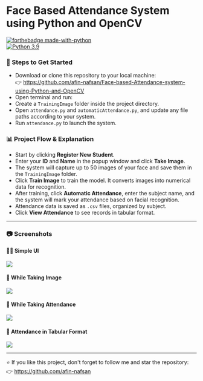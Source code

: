 # Face Based Attendance System using Python and OpenCV

[![forthebadge made-with-python](http://ForTheBadge.com/images/badges/made-with-python.svg)](https://www.python.org/)                 
[![Python 3.9](https://img.shields.io/badge/python-3.9-blue.svg)](https://www.python.org/downloads/release/python-390/) 

### 🔧 Steps to Get Started

- Download or clone this repository to your local machine:  
  👉 https://github.com/afin-nafsan/Face-based-Attendance-system-using-Python-and-OpenCV
- Open terminal and run:  
- Create a `TrainingImage` folder inside the project directory.
- Open `attendance.py` and `automaticAttendance.py`, and update any file paths according to your system.
- Run `attendance.py` to launch the system.

### 📊 Project Flow & Explanation

- Start by clicking **Register New Student**.
- Enter your **ID** and **Name** in the popup window and click **Take Image**.
- The system will capture up to 50 images of your face and save them in the `TrainingImage` folder.
- Click **Train Image** to train the model. It converts images into numerical data for recognition.
- After training, click **Automatic Attendance**, enter the subject name, and the system will mark your attendance based on facial recognition.
- Attendance data is saved as `.csv` files, organized by subject.
- Click **View Attendance** to see records in tabular format.

---

### 📷 Screenshots

#### 🧑‍💻 Simple UI  
<img src='https://raw.githubusercontent.com/afin-nafsan/Face-based-Attendance-system-using-Python-and-OpenCV/master/Project%20Snap/1.PNG'>

#### 📸 While Taking Image  
<img src='https://raw.githubusercontent.com/afin-nafsan/Face-based-Attendance-system-using-Python-and-OpenCV/master/Project%20Snap/2.PNG'>

#### 🎯 While Taking Attendance  
<img src='https://raw.githubusercontent.com/afin-nafsan/Face-based-Attendance-system-using-Python-and-OpenCV/master/Project%20Snap/3.PNG'>

#### 📁 Attendance in Tabular Format  
<img src='https://raw.githubusercontent.com/afin-nafsan/Face-based-Attendance-system-using-Python-and-OpenCV/master/Project%20Snap/4.PNG'>

---

⭐ If you like this project, don't forget to follow me and star the repository:  
👉 https://github.com/afin-nafsan
